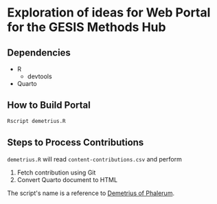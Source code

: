 # Exploration of ideas for Web Portal for the GESIS Methods Hub

## Dependencies

- R
  - devtools
- Quarto

## How to Build Portal

```bash
Rscript demetrius.R
```

## Steps to Process Contributions

`demetrius.R` will read `content-contributions.csv` and perform

1. Fetch contribution using Git
1. Convert Quarto document to HTML

The script's name is a reference to [Demetrius of Phalerum](https://en.wikipedia.org/wiki/Library_of_Alexandria).
